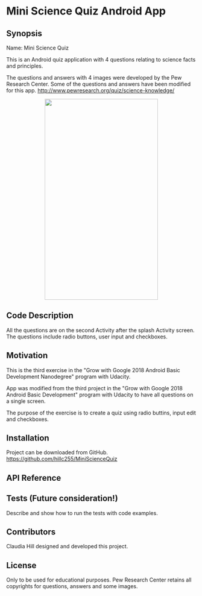 #  Mini Science Quiz Android App

## Synopsis

Name:  Mini Science Quiz

This is an Android quiz application with 4 questions relating to science facts and principles.

The questions and answers with 4 images were developed by the Pew Research Center. 
Some of the questions and answers have been modified for this app.  <http://www.pewresearch.org/quiz/science-knowledge/>

<p align="center">
 <kbd><img width="300" height="533" src="readme_assets/MiniScienceQuiz.mp4"></kbd>
</p>

## Code Description

All the questions are on the second Activity after the splash Activity screen.
The questions include radio buttons, user input and checkboxes.

## Motivation

This is the third exercise in the "Grow with Google 2018 Android Basic Development Nanodegree" program with Udacity.

App was modified from the third project in the "Grow with Google 2018 Android Basic Development" program with Udacity to have all questions on a single screen.

The purpose of the exercise is to create a quiz using radio buttins, input edit and checkboxes.

## Installation

Project can be downloaded from GitHub.  
https://github.com/hillc255/MiniScienceQuiz

## API Reference

## Tests (Future consideration!)

Describe and show how to run the tests with code examples.

## Contributors

Claudia Hill designed and developed this project.

## License

Only to be used for educational purposes.
Pew Research Center retains all copyrights for questions, answers and some images.
